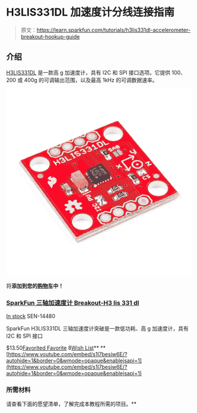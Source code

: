 # H3LIS331DL 加速度计分线连接指南

> 原文：<https://learn.sparkfun.com/tutorials/h3lis331dl-accelerometer-breakout-hookup-guide>

## 介绍

[H3LIS331DL](https://www.sparkfun.com/products/14480) 是一款高 g 加速度计，具有 I2C 和 SPI 接口选项。它提供 100、200 或 400g 的可调输出范围，以及最高 1kHz 的可调数据速率。

[![SparkFun Triple Axis Accelerometer Breakout - H3LIS331DL](img/4fd6a46edc4359a463b25a91254245d4.png)](https://www.sparkfun.com/products/14480) 

将**添加到您的[购物车](https://www.sparkfun.com/cart)中！**

### [SparkFun 三轴加速度计 Breakout-H3 lis 331 dl](https://www.sparkfun.com/products/14480)

[In stock](https://learn.sparkfun.com/static/bubbles/ "in stock") SEN-14480

SparkFun H3LIS331DL 三轴加速度计突破是一款低功耗、高 g 加速度计，具有 I2C 和 SPI 接口

$13.50[Favorited Favorite](# "Add to favorites") 8[Wish List](# "Add to wish list")** **[https://www.youtube.com/embed/s1l7besiw6E/?autohide=1&border=0&wmode=opaque&enablejsapi=1](https://www.youtube.com/embed/s1l7besiw6E/?autohide=1&border=0&wmode=opaque&enablejsapi=1)

### 所需材料

请查看下面的愿望清单，了解完成本教程所需的项目。**
